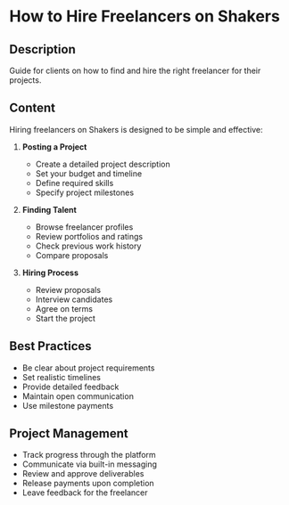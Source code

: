 # How to Hire Freelancers on Shakers

## Description
Guide for clients on how to find and hire the right freelancer for their projects.

## Content
Hiring freelancers on Shakers is designed to be simple and effective:

1. **Posting a Project**
   - Create a detailed project description
   - Set your budget and timeline
   - Define required skills
   - Specify project milestones

2. **Finding Talent**
   - Browse freelancer profiles
   - Review portfolios and ratings
   - Check previous work history
   - Compare proposals

3. **Hiring Process**
   - Review proposals
   - Interview candidates
   - Agree on terms
   - Start the project

## Best Practices
- Be clear about project requirements
- Set realistic timelines
- Provide detailed feedback
- Maintain open communication
- Use milestone payments

## Project Management
- Track progress through the platform
- Communicate via built-in messaging
- Review and approve deliverables
- Release payments upon completion
- Leave feedback for the freelancer
